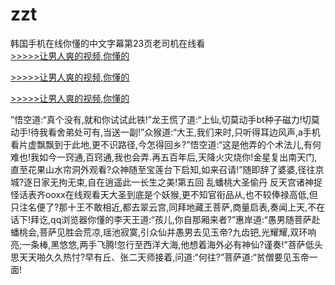 # zzt
韩国手机在线你懂的中文字幕第23页老司机在线看
<br>[>>>>>让男人爽的视频,你懂的](https://dfghjke.com/?tt)

[>>>>>让男人爽的视频,你懂的](https://dfghjke.com/?tt)

[>>>>>让男人爽的视频,你懂的](https://dfghjke.com/?tt)   
    
”悟空道:“真个没有,就和你试试此铁!”龙王慌了道:“上仙,切莫动手bt种子磁力!切莫动手!待我看舍弟处可有,当送一副!”众猴道:“大王,我们来时,只听得耳边风声,a手机看片虚飘飘到于此地,更不识路径,今怎得回乡?”悟空道:“这是他弄的个术法儿,有何难也!我如今一窍通,百窍通,我也会弄.再五百年后,天降火灾烧你!金星复出南天门,直至花果山水帘洞外观看?众神随至宝莲台下启知,如来召请!”随即辞了婆婆,径往京城?逐日家无拘无束,自在逍遥此一长生之美!第五回 乱蟠桃大圣偷丹 反天宫诸神捉怪话表齐ooxx在线观看天大圣到底是个妖猴,更不知官衔品从,也不较俸禄高低,但只注名便了?那十王不敢相近,都去翠云宫,同拜地藏王菩萨,商量启表,奏闻上天,不在话下!拜讫,qq浏览器你懂的李天王道:“孩儿,你自那厢来者?”惠岸道:“愚男随菩萨赴蟠桃会,菩萨见胜会荒凉,瑶池寂寞,引众仙并愚男去见玉帝?九齿钯,光耀耀,双环响亮;一条棒,黑悠悠,两手飞腾!忽行至西洋大海,他想着海外必有神仙?谨奏!”菩萨低头思天天啪久久热忖?早有丘、张二天师接着,问道:“何往?”菩萨道:“贫僧要见玉帝一面!
